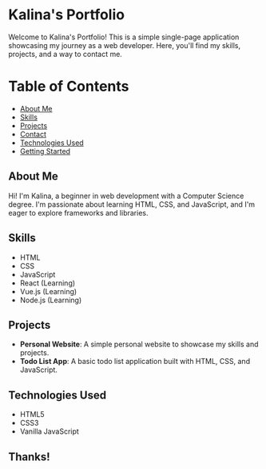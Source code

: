 # Kalina's Portfolio

Welcome to Kalina's Portfolio! This is a simple single-page application showcasing my journey as a web developer. Here, you'll find my skills, projects, and a way to contact me.

# Table of Contents

- [About Me](#about-me)
- [Skills](#skills)
- [Projects](#projects)
- [Contact](#contact)
- [Technologies Used](#technologies-used)
- [Getting Started](#getting-started)

## About Me

Hi! I'm Kalina, a beginner in web development with a Computer Science degree. I'm passionate about learning HTML, CSS, and JavaScript, and I'm eager to explore frameworks and libraries.

## Skills

- HTML
- CSS
- JavaScript
- React (Learning)
- Vue.js (Learning)
- Node.js (Learning)

## Projects

- **Personal Website**: A simple personal website to showcase my skills and projects.
- **Todo List App**: A basic todo list application built with HTML, CSS, and JavaScript.


## Technologies Used

- HTML5
- CSS3
- Vanilla JavaScript

## Thanks!




